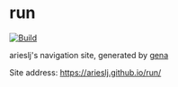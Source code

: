 # run

[![Build](https://github.com/arieslj/run/actions/workflows/generate.yml/badge.svg)](https://github.com/arieslj/run/actions/workflows/generate.yml)

arieslj's navigation site, generated by [gena](https://github.com/x1ah/gena)

Site address: https://arieslj.github.io/run/